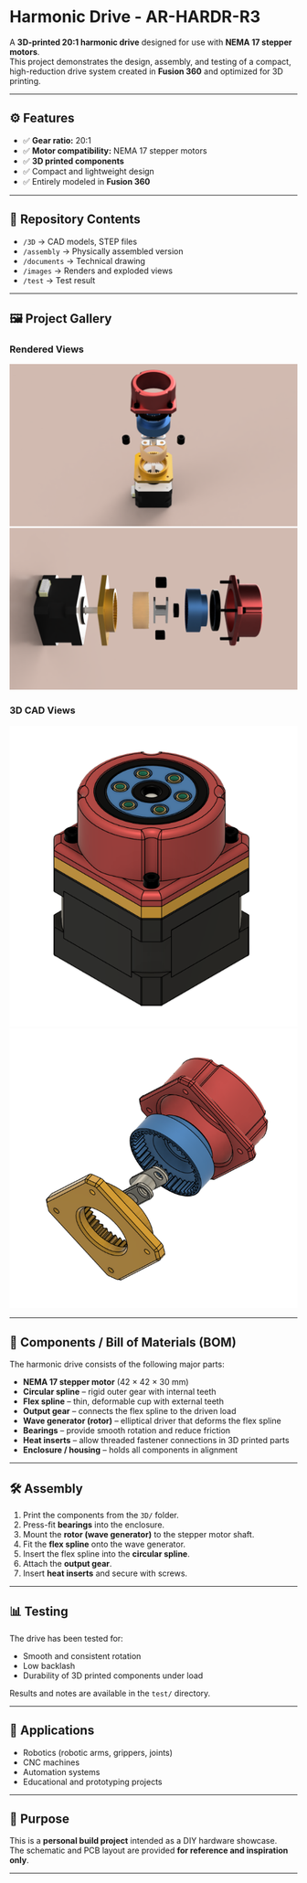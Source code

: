 # Harmonic Drive - AR-HARDR-R3  

A **3D-printed 20:1 harmonic drive** designed for use with **NEMA 17 stepper motors**.  
This project demonstrates the design, assembly, and testing of a compact, high-reduction drive system created in **Fusion 360** and optimized for 3D printing.  

---

## ⚙️ Features  

- ✅ **Gear ratio:** 20:1  
- ✅ **Motor compatibility:** NEMA 17 stepper motors  
- ✅ **3D printed components**  
- ✅ Compact and lightweight design  
- ✅ Entirely modeled in **Fusion 360**

---

## 📂 Repository Contents 

- `/3D` →  CAD models, STEP files
- `/assembly` → Physically assembled version
- `/documents` → Technical drawing
- `/images` → Renders and exploded views
- `/test` → Test result

---

## 🖼️ Project Gallery 

### Rendered Views  
![3D Unfolded](images/3D_unfolded.png)  
![3D Unfolded Rotated](images/3D_unfolded_rotated.png)  

### 3D CAD Views  
![3D CAD](images/3D_CAD.png)  
![3D CAD Unfolded](images/3D_CAD_unfolded.png)  


---

## 📐 Components / Bill of Materials (BOM)  

The harmonic drive consists of the following major parts:  

- **NEMA 17 stepper motor** (42 × 42 × 30 mm)  
- **Circular spline** – rigid outer gear with internal teeth  
- **Flex spline** – thin, deformable cup with external teeth  
- **Output gear** – connects the flex spline to the driven load  
- **Wave generator (rotor)** – elliptical driver that deforms the flex spline  
- **Bearings** – provide smooth rotation and reduce friction  
- **Heat inserts** – allow threaded fastener connections in 3D printed parts  
- **Enclosure / housing** – holds all components in alignment  

---

## 🛠️ Assembly  

1. Print the components from the `3D/` folder.  
2. Press-fit **bearings** into the enclosure.  
3. Mount the **rotor (wave generator)** to the stepper motor shaft.  
4. Fit the **flex spline** onto the wave generator.  
5. Insert the flex spline into the **circular spline**.  
6. Attach the **output gear**.  
7. Insert **heat inserts** and secure with screws.    

---

## 📊 Testing  

The drive has been tested for:  
- Smooth and consistent rotation  
- Low backlash  
- Durability of 3D printed components under load  

Results and notes are available in the `test/` directory.  

---

## 🔧 Applications  

- Robotics (robotic arms, grippers, joints)  
- CNC machines  
- Automation systems  
- Educational and prototyping projects

---

## 🎯 Purpose
This is a **personal build project** intended as a DIY hardware showcase.  
The schematic and PCB layout are provided **for reference and inspiration only**.  

---
